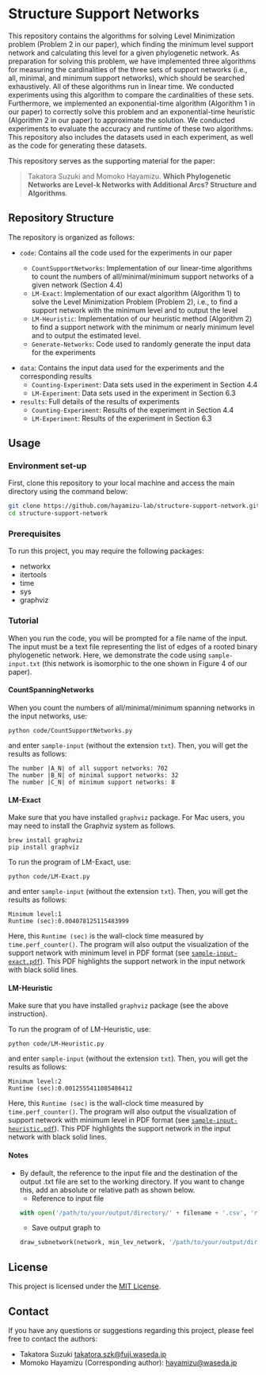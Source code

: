 # Structure Support Networks
<!-- This repository contains the Python code and experimental results for the paper "Which Phylogenetic Networks are Level-$k$ Networks with Additional Arcs? Structure and Algorithms" authored by Takatora Suzuki and Momoko Hayamizu.  -->
<!-- It includes code for computing level-$k$ and tier-$k$ support networks as well as the code for generating random phylogenetic networks and supplementary experimental results. -->

This repository contains the algorithms for solving Level Minimization problem (Problem 2 in our paper), which finding the minimum level support network and calculating this level for a given phylogenetic network. As preparation for solving this problem, we have implemented three algorithms for measuring the cardinalities of the three sets of support networks (i.e., all, minimal, and minimum support networks), which should be searched exhaustively. All of these algorithms run in linear time. We conducted experiments using this algorithm to compare the cardinalities of these sets. Furthermore, we implemented an exponential-time algorithm (Algorithm 1 in our paper) to correctly solve this problem and an exponential-time heuristic (Algorithm 2 in our paper) to approximate the solution. We conducted experiments to evaluate the accuracy and runtime of these two algorithms. This repository also includes the datasets used in each experiment, as well as the code for generating these datasets.

This repository serves as the supporting material for the paper:
> Takatora Suzuki and Momoko Hayamizu. **Which Phylogenetic Networks are Level-k Networks with Additional Arcs? Structure and Algorithms**. 

## Repository Structure

The repository is organized as follows:

* `code`: Contains all the code used for the experiments in our paper

    * `CountSupportNetworks`: Implementation of our linear-time algorithms to count the numbers of all/minimal/minimum support networks of a given network (Section 4.4)
    * `LM-Exact`: Implementation of our exact algorithm (Algorithm 1) to solve the Level Minimization Problem (Problem 2), i.e., to find a support network with the minimum level and to output the level
    * `LM-Heuristic`: Implementation of our heuristic method (Algorithm 2) to find a support network with the minimum or nearly minimum level and to output the estimated level. 
    * `Generate-Networks`: Code used to randomly generate the input data for the experiments
<!-- * `Appendix`: Includes a program used to generate the input data for the experiments (see the Appendix of our paper for details) -->
* `data`: Contains the input data used for the experiments and the corresponding results
  * `Counting-Experiment`: Data sets used in the experiment in Section 4.4
  * `LM-Experiment`: Data sets used in the experiment in Section 6.3
* `results`: Full details of the results of experiments
  * `Counting-Experiment`: Results of the experiment in Section 4.4
  * `LM-Experiment`: Results of the experiment in Section 6.3

## Usage

### Environment set-up

First, clone this repository to your local machine and access the main directory using the command below:
```bash
git clone https://github.com/hayamizu-lab/structure-support-network.git
cd structure-support-network
```

### Prerequisites
To run this project, you may require the following packages:
+ networkx
+ itertools
+ time
+ sys
+ graphviz


### Tutorial
When you run the code, you will be prompted for a file name of the input. The input must be a text file representing the list of edges of a rooted binary phylogenetic network. Here, we demonstrate the code using `sample-input.txt` (this network is isomorphic to the one shown in Figure 4 of our paper).



#### CountSpanningNetworks
When you count the numbers of all/minimal/minimum spanning networks in the input networks, use:
```terminal
python code/CountSupportNetworks.py
```
and enter `sample-input` (without the extension `txt`). Then, you will get the results as follows:
```
The number |A_N| of all support networks: 702
The number |B_N| of minimal support networks: 32
The number |C_N| of minimum support networks: 8
```



#### LM-Exact
Make sure that you have installed `graphviz` package. For Mac users, you may need to install the Graphviz system as follows. 
```terminal
brew install graphviz
pip install graphviz
```

To run the program of LM-Exact, use:
```terminal
python code/LM-Exact.py
```
and enter `sample-input` (without the extension `txt`). Then, you will get the results as follows:
```
Minimum level:1
Runtime (sec):0.004078125115483999
```
Here, this `Runtime (sec)` is the wall-clock time measured by `time.perf_counter()`.
The program will also output the visualization of the support network with minimum level in PDF format (see [`sample-input-exact.pdf`](sample-input-exact.pdf)). This PDF highlights the support network in the input network with black solid lines.
#### LM-Heuristic
Make sure that you have installed `graphviz` package (see the above instruction). 

To run the program of of LM-Heuristic, use:
```
python code/LM-Heuristic.py
```
and enter `sample-input` (without the extension `txt`). Then, you will get the results as follows:

```
Minimum level:2
Runtime (sec):0.0012555411085486412
```
Here, this `Runtime (sec)` is the wall-clock time measured by `time.perf_counter()`.
The program will also output the visualization of support network with minimum level in PDF format (see [`sample-input-heuristic.pdf`](sample-input-heuristic.pdf)). This PDF highlights the support network in the input network with black solid lines.


#### Notes
+ By default, the reference to the input file and the destination of the output .txt file are set to the working directory. If you want to change this, add an absolute or relative path as shown below.
    - Reference to input file
    ```python
    with open('/path/to/your/output/directory/' + filename + '.csv', 'r', encoding='utf-8') as file:
    ```
    - Save output graph to
    ```python
    draw_subnetwork(network, min_lev_network, '/path/to/your/output/directory/' + filename) #without the extension
    ```


## License

This project is licensed under the [MIT License](LICENSE).

## Contact

If you have any questions or suggestions regarding this project, please feel free to contact the authors:
- Takatora Suzuki [takatora.szk@fuji.waseda.jp](mailto:takatora.szk@fuji.waseda.jp)
- Momoko Hayamizu (Corresponding author): [hayamizu@waseda.jp](mailto:hayamizu@waseda.jp)
